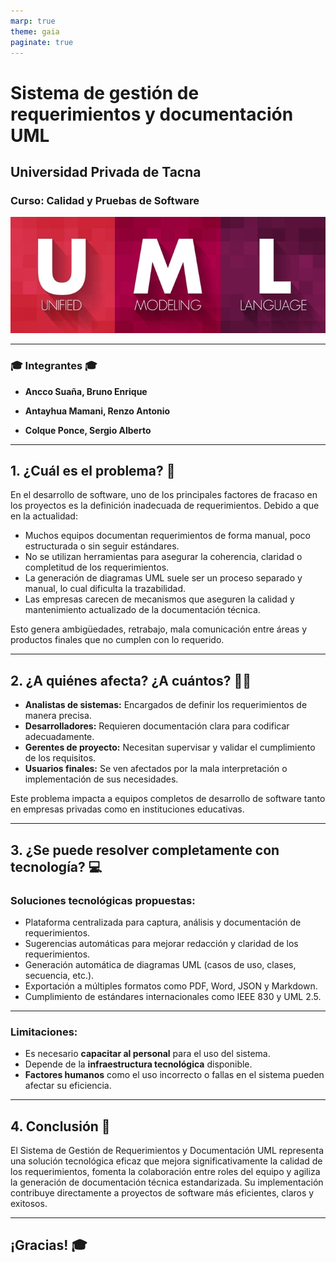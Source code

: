 ```yaml
---
marp: true
theme: gaia 
paginate: true
---
```


# Sistema de gestión de requerimientos y documentación UML
## Universidad Privada de Tacna
### Curso: Calidad y Pruebas de Software
![width:600px height:auto](media/uml-logo.png)

---

### 🎓  **Integrantes**  🎓

- **Ancco Suaña, Bruno Enrique**

- **Antayhua Mamani, Renzo Antonio** 

- **Colque Ponce, Sergio Alberto**

---

## 1. ¿Cuál es el problema? 📌

En el desarrollo de software, uno de los principales factores de fracaso en los proyectos es la definición inadecuada de requerimientos. Debido a que en la actualidad:

- Muchos equipos documentan requerimientos de forma manual, poco estructurada o sin seguir estándares.
- No se utilizan herramientas para asegurar la coherencia, claridad o completitud de los requerimientos.
- La generación de diagramas UML suele ser un proceso separado y manual, lo cual dificulta la trazabilidad.
- Las empresas carecen de mecanismos que aseguren la calidad y mantenimiento actualizado de la documentación técnica.

Esto genera ambigüedades, retrabajo, mala comunicación entre áreas y productos finales que no cumplen con lo requerido.  

---

## 2. ¿A quiénes afecta? ¿A cuántos? 👨‍💻

- **Analistas de sistemas:** Encargados de definir los requerimientos de manera precisa.
- **Desarrolladores:** Requieren documentación clara para codificar adecuadamente.
- **Gerentes de proyecto:** Necesitan supervisar y validar el cumplimiento de los requisitos.
- **Usuarios finales:** Se ven afectados por la mala interpretación o implementación de sus necesidades.

Este problema impacta a equipos completos de desarrollo de software tanto en empresas privadas como en instituciones educativas.

---

## 3. ¿Se puede resolver completamente con tecnología? 💻 

### **Soluciones tecnológicas propuestas:**

- Plataforma centralizada para captura, análisis y documentación de requerimientos.
- Sugerencias automáticas para mejorar redacción y claridad de los requerimientos.
- Generación automática de diagramas UML (casos de uso, clases, secuencia, etc.).
- Exportación a múltiples formatos como PDF, Word, JSON y Markdown.
- Cumplimiento de estándares internacionales como IEEE 830 y UML 2.5.

---

### **Limitaciones:**
- Es necesario **capacitar al personal** para el uso del sistema.
- Depende de la **infraestructura tecnológica** disponible.
- **Factores humanos** como el uso incorrecto o fallas en el sistema pueden afectar su eficiencia.

---
## 4. Conclusión 📌
El Sistema de Gestión de Requerimientos y Documentación UML representa una solución tecnológica eficaz que mejora significativamente la calidad de los requerimientos, fomenta la colaboración entre roles del equipo y agiliza la generación de documentación técnica estandarizada. Su implementación contribuye directamente a proyectos de software más eficientes, claros y exitosos.

---

## **¡Gracias!** 🎓
